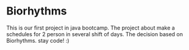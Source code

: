 # Biorhythms

This is our first project in java bootcamp. The project about make a schedules for 2 person in several shift of days. The decision based on Biorhythms.
stay code! :)
